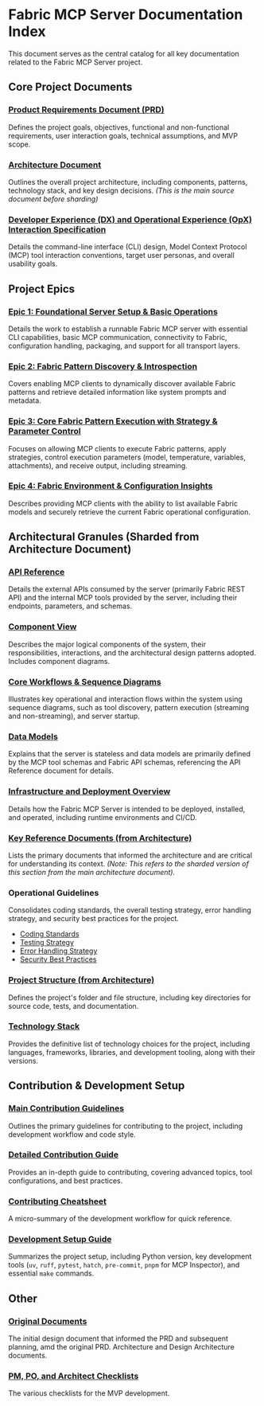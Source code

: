 # Fabric MCP Server Documentation Index

This document serves as the central catalog for all key documentation related to the Fabric MCP Server project.

## Core Project Documents

### [Product Requirements Document (PRD)](./PRD/index.md)

Defines the project goals, objectives, functional and non-functional requirements, user interaction goals, technical assumptions, and MVP scope.

### [Architecture Document](./architecture/index.md)

Outlines the overall project architecture, including components, patterns, technology stack, and key design decisions. *(This is the main source document before sharding)*

### [Developer Experience (DX) and Operational Experience (OpX) Interaction Specification](./design-architecture/index.md)

Details the command-line interface (CLI) design, Model Context Protocol (MCP) tool interaction conventions, target user personas, and overall usability goals.

## Project Epics

### [Epic 1: Foundational Server Setup & Basic Operations](./PRD/epic-overview/epic-1-foundational-server-setup-basic-operations.md)

Details the work to establish a runnable Fabric MCP server with essential CLI capabilities, basic MCP communication, connectivity to Fabric, configuration handling, packaging, and support for all transport layers.

### [Epic 2: Fabric Pattern Discovery & Introspection](./PRD/epic-overview/epic-2-fabric-pattern-discovery-introspection.md)

Covers enabling MCP clients to dynamically discover available Fabric patterns and retrieve detailed information like system prompts and metadata.

### [Epic 3: Core Fabric Pattern Execution with Strategy & Parameter Control](./PRD/epic-overview/epic-3-core-fabric-pattern-execution-with-strategy-parameter-control.md)

Focuses on allowing MCP clients to execute Fabric patterns, apply strategies, control execution parameters (model, temperature, variables, attachments), and receive output, including streaming.

### [Epic 4: Fabric Environment & Configuration Insights](./PRD/epic-overview/epic-4-fabric-environment-configuration-insights.md)

Describes providing MCP clients with the ability to list available Fabric models and securely retrieve the current Fabric operational configuration.

## Architectural Granules (Sharded from Architecture Document)

### [API Reference](./architecture/api-reference.md)

Details the external APIs consumed by the server (primarily Fabric REST API) and the internal MCP tools provided by the server, including their endpoints, parameters, and schemas.

### [Component View](./architecture/component-view.md)

Describes the major logical components of the system, their responsibilities, interactions, and the architectural design patterns adopted. Includes component diagrams.

### [Core Workflows & Sequence Diagrams](./architecture/core-workflow-sequence-diagrams.md)

Illustrates key operational and interaction flows within the system using sequence diagrams, such as tool discovery, pattern execution (streaming and non-streaming), and server startup.

### [Data Models](./architecture/data-models.md)

Explains that the server is stateless and data models are primarily defined by the MCP tool schemas and Fabric API schemas, referencing the API Reference document for details.

### [Infrastructure and Deployment Overview](./architecture/infrastructure-and-deployment-overview.md)

Details how the Fabric MCP Server is intended to be deployed, installed, and operated, including runtime environments and CI/CD.

### [Key Reference Documents (from Architecture)](./PRD/6-key-reference-documents.md)

Lists the primary documents that informed the architecture and are critical for understanding its context. *(Note: This refers to the sharded version of this section from the main architecture document).*

### Operational Guidelines

Consolidates coding standards, the overall testing strategy, error handling strategy, and security best practices for the project.

- [Coding Standards](./architecture/coding-standards.md)
- [Testing Strategy](./architecture/overall-testing-strategy.md)
- [Error Handling Strategy](./architecture/error-handling-strategy.md)
- [Security Best Practices](./architecture/security-best-practices.md)

### [Project Structure (from Architecture)](./architecture/project-structure.md)

Defines the project's folder and file structure, including key directories for source code, tests, and documentation.

### [Technology Stack](./architecture/definitive-tech-stack-selections.md)

Provides the definitive list of technology choices for the project, including languages, frameworks, libraries, and development tooling, along with their versions.

## Contribution & Development Setup

### [Main Contribution Guidelines](./contributing.md)

Outlines the primary guidelines for contributing to the project, including development workflow and code style.

### [Detailed Contribution Guide](./contributing-detailed.md)

Provides an in-depth guide to contributing, covering advanced topics, tool configurations, and best practices.

### [Contributing Cheatsheet](./contributing-cheatsheet.md)

A micro-summary of the development workflow for quick reference.

### [Development Setup Guide](./contributing-cheatsheet.md)

Summarizes the project setup, including Python version, key development tools (`uv`, `ruff`, `pytest`, `hatch`, `pre-commit`, `pnpm` for MCP Inspector), and essential `make` commands.

## Other

### [Original Documents](./source/index.md)

The initial design document that informed the PRD and subsequent planning, amd the original PRD. Architecture and Design Architecture documents.

### [PM, PO, and Architect Checklists](./checklists/index.md)

The various checklists for the MVP development.
